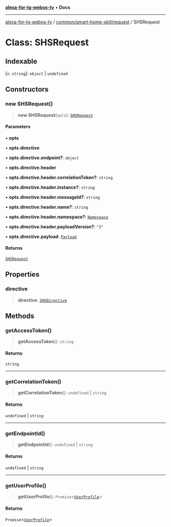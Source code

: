 [**alexa-for-lg-webos-tv**](../../../../README.md) • **Docs**

***

[alexa-for-lg-webos-tv](../../../../modules.md) / [common/smart-home-skill/request](../README.md) / SHSRequest

# Class: SHSRequest

## Indexable

 \[`x`: `string`\]: `object` \| `undefined`

## Constructors

### new SHSRequest()

> **new SHSRequest**(`opts`): [`SHSRequest`](SHSRequest.md)

#### Parameters

• **opts**

• **opts.directive**

• **opts.directive.endpoint?**: `object`

• **opts.directive.header**

• **opts.directive.header.correlationToken?**: `string`

• **opts.directive.header.instance?**: `string`

• **opts.directive.header.messageId?**: `string`

• **opts.directive.header.name?**: `string`

• **opts.directive.header.namespace?**: [`Namespace`](../namespaces/SHSDirective/namespaces/Header/type-aliases/Namespace.md)

• **opts.directive.header.payloadVersion?**: `"3"`

• **opts.directive.payload**: [`Payload`](../namespaces/SHSDirective/interfaces/Payload.md)

#### Returns

[`SHSRequest`](SHSRequest.md)

## Properties

### directive

> **directive**: [`SHSDirective`](../interfaces/SHSDirective.md)

## Methods

### getAccessToken()

> **getAccessToken**(): `string`

#### Returns

`string`

***

### getCorrelationToken()

> **getCorrelationToken**(): `undefined` \| `string`

#### Returns

`undefined` \| `string`

***

### getEndpointId()

> **getEndpointId**(): `undefined` \| `string`

#### Returns

`undefined` \| `string`

***

### getUserProfile()

> **getUserProfile**(): `Promise`\<[`UserProfile`](../../../profile/type-aliases/UserProfile.md)\>

#### Returns

`Promise`\<[`UserProfile`](../../../profile/type-aliases/UserProfile.md)\>
